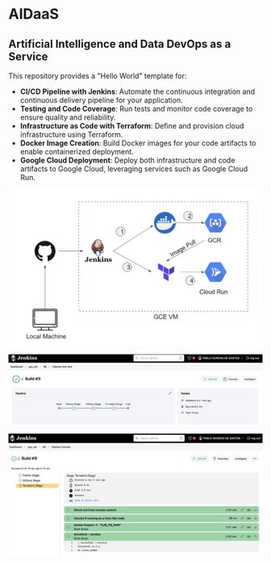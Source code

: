 # AIDaaS
## Artificial Intelligence and Data DevOps as a Service

This repository provides a "Hello World" template for:

- **CI/CD Pipeline with Jenkins**: Automate the continuous integration and continuous delivery pipeline for your application.
- **Testing and Code Coverage**: Run tests and monitor code coverage to ensure quality and reliability.
- **Infrastructure as Code with Terraform**: Define and provision cloud infrastructure using Terraform.
- **Docker Image Creation**: Build Docker images for your code artifacts to enable containerized deployment.
- **Google Cloud Deployment**: Deploy both infrastructure and code artifacts to Google Cloud, leveraging services such as Google Cloud Run.

![Architecture Diagram](./images/HelloWorldArchitecture.png)

![Architecture Diagram](./images/HelloWorldJenkins.png)

![Architecture Diagram](./images/HelloWorldJenkins2.png)
